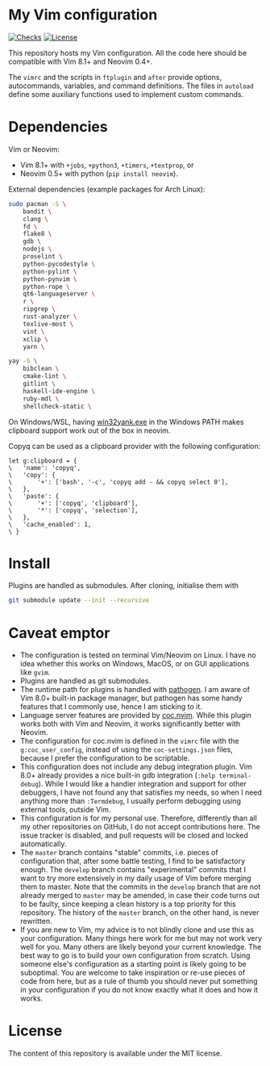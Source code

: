 # My Vim configuration
[![Checks](https://github.com/m-pilia/.vim/workflows/Checks/badge.svg)](https://github.com/m-pilia/.vim/actions/workflows/checks.yml)
[![License](https://img.shields.io/badge/License-MIT-blue.svg)](https://github.com/m-pilia/.vim/blob/master/LICENSE)

This repository hosts my Vim configuration. All the code here should be
compatible with Vim 8.1+ and Neovim 0.4+.

The `vimrc` and the scripts in `ftplugin` and `after` provide options,
autocommands, variables, and command definitions. The files in `autoload`
define some auxiliary functions used to implement custom commands.

# Dependencies

Vim or Neovim:
  + Vim 8.1+ with `+jobs`, `+python3`, `+timers`, `+textprop`, or
  + Neovim 0.5+ with python (`pip install neovim`).

External dependencies (example packages for Arch Linux):
```sh
sudo pacman -S \
    bandit \
    clang \
    fd \
    flake8 \
    gdb \
    nodejs \
    proselint \
    python-pycodestyle \
    python-pylint \
    python-pynvim \
    python-rope \
    qt6-languageserver \
    r \
    ripgrep \
    rust-analyzer \
    texlive-most \
    vint \
    xclip \
    yarn \

yay -S \
    bibclean \
    cmake-lint \
    gitlint \
    haskell-ide-engine \
    ruby-mdl \
    shellcheck-static \

```

On Windows/WSL, having [win32yank.exe](https://github.com/equalsraf/win32yank)
in the Windows PATH makes clipboard support work out of the box in neovim.

Copyq can be used as a clipboard provider with the following configuration:
```viml
let g:clipboard = {
\   'name': 'copyq',
\   'copy': {
\       '+': ['bash', '-c', 'copyq add - && copyq select 0'],
\   },
\   'paste': {
\       '+': ['copyq', 'clipboard'],
\       '*': ['copyq', 'selection'],
\   },
\   'cache_enabled': 1,
\ }
```

# Install

Plugins are handled as submodules. After cloning, initialise them with
```sh
git submodule update --init --recursive
```

# Caveat emptor

* The configuration is tested on terminal Vim/Neovim on Linux. I have no idea
  whether this works on Windows, MacOS, or on GUI applications like `gvim`.
* Plugins are handled as git submodules.
* The runtime path for plugins is handled with [pathogen](https://github.com/tpope/vim-pathogen).
  I am aware of Vim 8.0+ built-in package manager, but pathogen has some handy
  features that I commonly use, hence I am sticking to it.
* Language server features are provided by
  [coc.nvim](https://github.com/neoclide/coc.nvim). While this plugin works
  both with Vim and Neovim, it works significantly better with Neovim.
* The configuration for coc.nvim is defined in the `vimrc` file with the
  `g:coc_user_config`, instead of using the `coc-settings.json` files, because
  I prefer the configuration to be scriptable.
* This configuration does not include any debug integration plugin. Vim 8.0+
  already provides a nice built-in gdb integration (`:help terminal-debug`).
  While I would like a handier integration and support for other debuggers, I
  have not found any that satisfies my needs, so when I need anything more
  than `:Termdebug`, I usually perform debugging using external tools, outside
  Vim.
* This configuration is for my personal use. Therefore, differently than all my
  other repositories on GitHub, I do not accept contributions here. The issue
  tracker is disabled, and pull requests will be closed and locked
  automatically.
* The `master` branch contains "stable" commits, i.e. pieces of configuration
  that, after some battle testing, I find to be satisfactory enough. The
  `develop` branch contains "experimental" commits that I want to try more
  extensively in my daily usage of Vim before merging them to master. Note that
  the commits in the `develop` branch that are not already merged to `master`
  may be amended, in case their code turns out to be faulty, since keeping a
  clean history is a top priority for this repository. The history of the
  `master` branch, on the other hand, is never rewritten.
* If you are new to Vim, my advice is to not blindly clone and use this as
  your configuration. Many things here work for me but may not work very well
  for you. Many others are likely beyond your current knowledge. The best way
  to go is to build your own configuration from scratch. Using someone else's
  configuration as a starting point is likely going to be suboptimal. You are
  welcome to take inspiration or re-use pieces of code from here, but as a rule
  of thumb you should never put something in your configuration if you do not
  know exactly what it does and how it works.

# License

The content of this repository is available under the MIT license.
